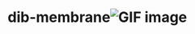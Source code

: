 # dib-membrane![GIF image](https://github.com/user-attachments/assets/c3858ae7-8791-4614-a7ed-ac24b8699331)
